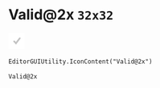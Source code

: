 # Valid@2x `32x32`
<img src="/img/Valid@2x.png" width=32 height=32>

``` CSharp
EditorGUIUtility.IconContent("Valid@2x")
```
```
Valid@2x
```
